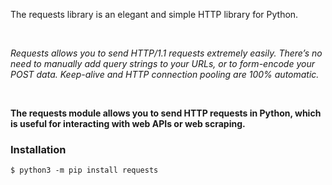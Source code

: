 The requests library is an elegant and simple HTTP library for Python.

<br>

_Requests allows you to send HTTP/1.1 requests extremely easily. There’s no need to manually add query strings to your URLs, or to form-encode your POST data. Keep-alive and HTTP connection pooling are 100% automatic._

<br>

**The requests module allows you to send HTTP requests in Python, which is useful for interacting with web APIs or web scraping.**

### Installation

```
$ python3 -m pip install requests
```

